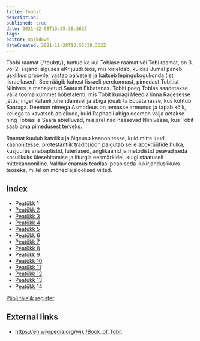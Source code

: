 ```yaml
---
title: Toobit
description: 
published: true
date: 2021-12-08T13:55:38.362Z
tags: 
editor: markdown
dateCreated: 2021-11-28T13:55:38.362Z
---
```


Toobi raamat (/ˈtoʊbɪt/), tuntud ka kui Tobiase raamat või Tobi raamat, on 3. või 2. sajandi alguses eKr juudi teos, mis kirjeldab, kuidas Jumal paneb usklikud proovile, vastab palvetele ja kaitseb lepingukogukonda ( st iisraellased). See räägib kahest Iisraeli perekonnast, pimedast Tobitist Niinives ja mahajäetud Saarast Ekbatanas. Tobiti poeg Tobias saadetakse välja tooma kümmet hõbetalenti, mis Tobit kunagi Meedia linna Ragesesse jättis; ingel Rafaeli juhendamisel ja abiga jõuab ta Ecbatanasse, kus kohtub Saaraga. Deemon nimega Asmodeus on temasse armunud ja tapab kõik, kellega ta kavatseb abielluda, kuid Raphaeli abiga deemon välja aetakse ning Tobias ja Saara abielluvad, misjärel nad naasevad Niinivesse, kus Tobit saab oma pimedusest terveks.

Raamat kuulub katoliku ja õigeusu kaanonitesse, kuid mitte juudi kaanonitesse; protestantlik traditsioon paigutab selle apokrüüfide hulka, kusjuures anabaptistid, luterlased, anglikaanid ja metodistid peavad seda kasulikuks ülesehitamise ja liturgia eesmärkidel, kuigi staatuselt mittekanooniline. Valdav enamus teadlasi peab seda ilukirjanduslikuks teoseks, millel on mõned ajaloolised viited.

## Index

- [Peatükk 1](/et/Bible/Tobit/1)
- [Peatükk 2](/et/Bible/Tobit/2)
- [Peatükk 3](/et/Bible/Tobit/3)
- [Peatükk 4](/et/Bible/Tobit/4)
- [Peatükk 5](/et/Bible/Tobit/5)
- [Peatükk 6](/et/Bible/Tobit/6)
- [Peatükk 7](/et/Bible/Tobit/7)
- [Peatükk 8](/et/Bible/Tobit/8)
- [Peatükk 9](/et/Bible/Tobit/9)
- [Peatükk 10](/et/Bible/Tobit/10)
- [Peatükk 11](/et/Bible/Tobit/11)
- [Peatükk 12](/et/Bible/Tobit/12)
- [Peatükk 13](/et/Bible/Tobit/13)
- [Peatükk 14](/et/Bible/Tobit/14)



[Piibli täielik register](/et/index/bible)


## External links

- https://en.wikipedia.org/wiki/Book_of_Tobit
